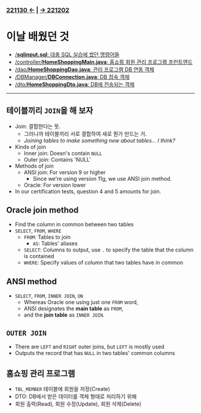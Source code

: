 ﻿### [221130 ←](/221125-_JAVA_INTERMEDIATE/221130/) | [→ 221202](/221125-_JAVA_INTERMEDIATE/221202/)

# 이날 배웠던 것

- [/**sqlinput.sql**: 대충 SQL 실습에 썼던 명령어들](/221125-_JAVA_INTERMEDIATE/221201/javastudy/sqlinput.sql)
- [/controller/**HomeShoppingMain.java**: 홈쇼핑 회원 관리 프로그램 프런트엔드](/221125-_JAVA_INTERMEDIATE/221201/javastudy/controller/HomeShoppingMain.java)
- [/dao/**HomeShoppingDao.java**: 관리 프로그램 DB 연동 객체](/221125-_JAVA_INTERMEDIATE/221201/javastudy/dao/HomeShoppingDao.java)
- [/DBManager/**DBConnection.java**: DB 접속 객체](/221125-_JAVA_INTERMEDIATE/221201/javastudy/DBManager/DBConnection.java)
- [/dto/**HomeShoppingDto.java**: DB에 전송되는 객체](/221125-_JAVA_INTERMEDIATE/221201/javastudy/dto/HomeShoppingDto.java)

---

## 테이블끼리 `JOIN`을 해 보자

- Join: 결합한다는 뜻.
    - 그러니까 테이블끼리 서로 결합하여 새로 뭔가 만드는 거.
    - *Joining tables to make something new about tables... I think?*
- Kinds of join
    - Inner join: Doesn's contain `NULL`
    - Outer join: Contains 'NULL'
- Methods of join
    - ANSI join: For version 9 or higher
        - Since we're using version 11g, we use ANSI join method.
    - Oracle: For version lower
- In our certification tests, question 4 and 5 amounts for join.

## Oracle join method

- Find the column in common between two tables
- `SELECT`, `FROM`, `WHERE`
    - `FROM`: Tables to join
        - `AS`: Tables' aliases
    - `SELECT`: Columns to output, use `.` to specify the table that the column is contained
    - `WHERE`: Specify values of column that two tables have in common

## ANSI method

- `SELECT`, `FROM`, `INNER JOIN`, `ON`
    - Whereas Oracle one using just one `FROM` word,
    - ANSI designates the **main table** as `FROM`,
    - and the **join table** as `INNER JOIN`.

## `OUTER JOIN`

- There are `LEFT` and `RIGHT` outer joins, but `LEFT` is mostly used
- Outputs the record that has `NULL` in two tables' common columns

## 홈쇼핑 관리 프로그램

- `TBL_MEMBER` 테이블에 회원을 저장(Create)
- DTO: DB에서 받은 데이터를 객체 형태로 처리하기 위해
- 회원 출력(Read), 회원 수정(Update), 회원 삭제(Delete)